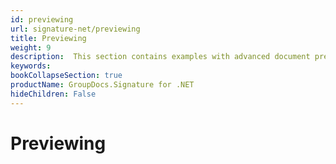 ```yaml
---
id: previewing
url: signature-net/previewing
title: Previewing
weight: 9
description:  This section contains examples with advanced document preview, pages generation with or without existing electronic signatures by GroupDocs.Signature API.
keywords: 
bookCollapseSection: true
productName: GroupDocs.Signature for .NET
hideChildren: False
---
```


# Previewing



